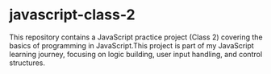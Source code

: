 # javascript-class-2
This repository contains a JavaScript practice project (Class 2) covering the basics of programming in JavaScript.This project is part of my JavaScript learning journey, focusing on logic building, user input handling, and control structures.
